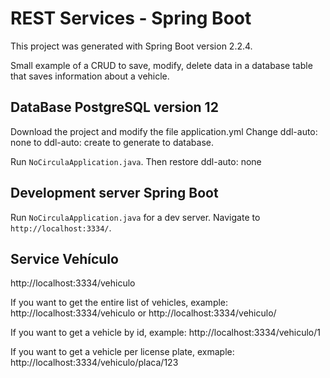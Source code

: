 # REST Services - Spring Boot

This project was generated with Spring Boot version 2.2.4.

Small example of a CRUD to save, modify, delete data in a database table that saves information about a vehicle.

## DataBase PostgreSQL version 12
Download the project and modify the file application.yml
Change ddl-auto: none to ddl-auto: create to generate to database.

Run `NoCirculaApplication.java`. Then restore ddl-auto: none

## Development server Spring Boot

Run `NoCirculaApplication.java` for a dev server. Navigate to `http://localhost:3334/`.

## Service Vehículo
http://localhost:3334/vehiculo

If you want to get the entire list of vehicles, example:
http://localhost:3334/vehiculo
or
http://localhost:3334/vehiculo/

If you want to get a vehicle by id, example:
http://localhost:3334/vehiculo/1

If you want to get a vehicle per license plate, exmaple:
http://localhost:3334/vehiculo/placa/123


